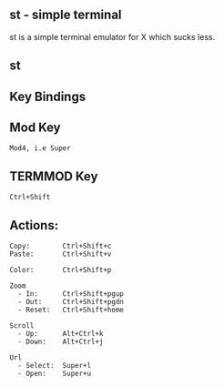 st - simple terminal
---
st is a simple terminal emulator for X which sucks less.


st
---

Key Bindings
---

Mod Key
---
    Mod4, i.e Super
    
TERMMOD Key
---
    Ctrl+Shift
   
Actions:
---

    Copy:        Ctrl+Shift+c
    Paste:       Ctrl+Shift+v
    
    Color:       Ctrl+Shift+p
    
    Zoom
      - In:      Ctrl+Shift+pgup
      - Out:     Ctrl+Shift+pgdn
      - Reset:   Ctrl+Shift+home
      
    Scroll
      - Up:      Alt+Ctrl+k
      - Down:    Alt+Ctrl+j
    
    Url
      - Select:  Super+l
      - Open:    Super+u
